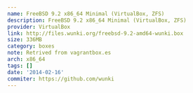 ```yaml
---
name: FreeBSD 9.2 x86_64 Minimal (VirtualBox, ZFS)
description: FreeBSD 9.2 x86_64 Minimal (VirtualBox, ZFS)
provider: VirtualBox
link: http://files.wunki.org/freebsd-9.2-amd64-wunki.box
size: 336MB
category: boxes
note: Retrived from vagrantbox.es
arch: x86_64
tags: []
date: '2014-02-16'
commiter: https://github.com/wunki
---
```


